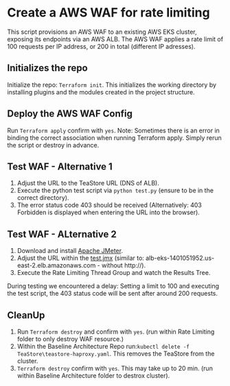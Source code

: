 # Create a AWS WAF for rate limiting

This script provisions an AWS WAF to an existing AWS EKS cluster, exposing its endpoints via an AWS ALB. 
The AWS WAF applies a rate limit of 100 requests per IP address, or 200 in total (different IP adresses). 

## Initializes the repo

Initialize the repo: ``Terraform init``. This initializes the working directory by installing plugins and the modules created in the project structure. 

## Deploy the AWS WAF Config

Run ``Terraform apply`` confirm with ``yes``.
Note: Sometimes there is an error in binding the correct association when running Terraform apply. Simply rerun the script or destroy in advance.


## Test WAF - Alternative 1

1. Adjust the URL to the TeaStore URL (DNS of ALB).
2. Execute the python test script via ``python test.py`` (ensure to be in the correct directory).
3. The error status code 403 should be received (Alternatively: 403 Forbidden is displayed when entering the URL into the browser).

## Test WAF - ALternative 2

1. Download and install [Apache JMeter](https://jmeter.apache.org/download_jmeter.cgi).
2. Adjust the URL within the [test.jmx](https://github.com/frankakn/reliability-deployment/blob/main/Deployment/Reliability/GuardedIngress/JMeter/teastore_browse.jmx) (similar to: alb-eks-1401051952.us-east-2.elb.amazonaws.com - without http://).
3. Execute the Rate Limiting Thread Group and watch the Results Tree.

During testing we encountered a delay: Setting a limit to 100 and executing the test script, the 403 status code will be sent after around 200 requests. 

## CleanUp

1. Run ``Terraform destroy`` and confirm with ``yes``. (run within Rate Limiting folder to only destroy WAF resource.)
1. Within the Baseline Architecture Repo run:`` kubectl delete -f  TeaStore\teastore-haproxy.yaml ``. This removes the TeaStore from the cluster. 
2. ``Terraform destroy`` confirm with ``yes``. This may take up to 20 min. (run within Baseline Architecture folder to destrox cluster).
